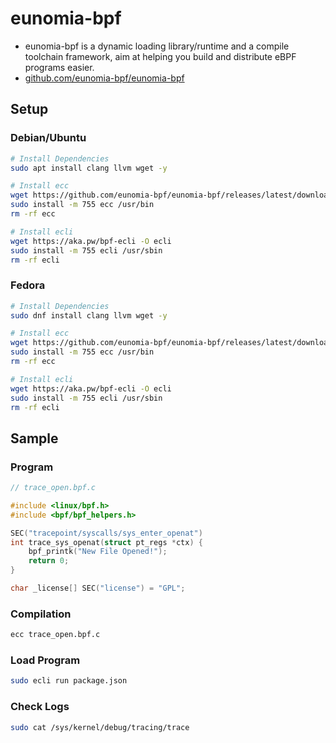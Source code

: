 # eunomia-bpf
- eunomia-bpf is a dynamic loading library/runtime and a compile toolchain framework, aim at helping you build and distribute eBPF programs easier.
- [github.com/eunomia-bpf/eunomia-bpf](https://github.com/eunomia-bpf/eunomia-bpf)

## Setup
### Debian/Ubuntu
```bash
# Install Dependencies
sudo apt install clang llvm wget -y

# Install ecc
wget https://github.com/eunomia-bpf/eunomia-bpf/releases/latest/download/ecc
sudo install -m 755 ecc /usr/bin
rm -rf ecc

# Install ecli
wget https://aka.pw/bpf-ecli -O ecli
sudo install -m 755 ecli /usr/sbin
rm -rf ecli
```

### Fedora
```bash
# Install Dependencies
sudo dnf install clang llvm wget -y

# Install ecc
wget https://github.com/eunomia-bpf/eunomia-bpf/releases/latest/download/ecc
sudo install -m 755 ecc /usr/bin
rm -rf ecc

# Install ecli
wget https://aka.pw/bpf-ecli -O ecli
sudo install -m 755 ecli /usr/sbin
rm -rf ecli
```

## Sample
### Program
```c
// trace_open.bpf.c

#include <linux/bpf.h>
#include <bpf/bpf_helpers.h>

SEC("tracepoint/syscalls/sys_enter_openat")
int trace_sys_openat(struct pt_regs *ctx) {
    bpf_printk("New File Opened!");
    return 0;
}

char _license[] SEC("license") = "GPL";
```

### Compilation
```bash
ecc trace_open.bpf.c
```

### Load Program
```bash
sudo ecli run package.json
```

### Check Logs
```bash
sudo cat /sys/kernel/debug/tracing/trace
```
